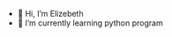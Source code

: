 - 👋 Hi, I’m Elizebeth
- 🌱 I’m currently learning python program

<!---
Elizebeth211/Elizebeth211 is a ✨ special ✨ repository because its `README.md` (this file) appears on your GitHub profile.
You can click the Preview link to take a look at your changes.
--->

